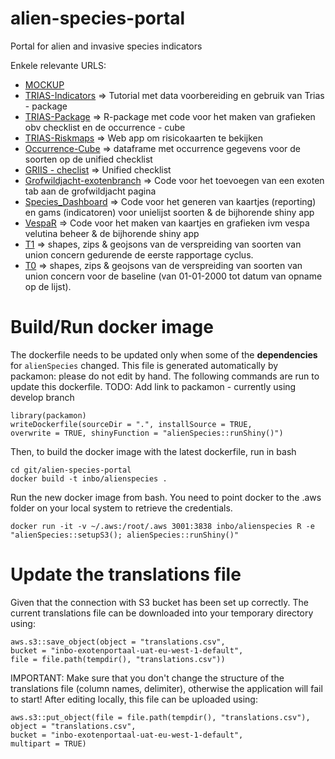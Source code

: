 # alien-species-portal
Portal for alien and invasive species indicators

Enkele relevante URLS:
- [MOCKUP](https://docs.google.com/presentation/d/1-ejJsMfjYXXkaR_6YBeylYouPuT0a6vsJAVW4nY9z1U/edit?usp=sharing)
- [TRIAS-Indicators](https://trias-project.github.io/indicators/) => Tutorial met data voorbereiding en gebruik van Trias - package
- [TRIAS-Package](https://github.com/trias-project/trias) => R-package met code voor het maken van grafieken obv checklist en de occurrence - cube
- [TRIAS-Riskmaps](https://trias-project.github.io/risk-maps/) => Web app om risicokaarten te bekijken 
- [Occurrence-Cube](https://raw.githubusercontent.com/trias-project/occ-cube-alien/master/data/processed/be_alientaxa_cube.csv) => dataframe met occurrence gegevens voor de soorten op de unified checklist
- [GRIIS - checlist](https://www.gbif.org/dataset/6d9e952f-948c-4483-9807-575348147c7e) => Unified checklist
- [Grofwildjacht-exotenbranch](https://github.com/inbo/reporting-rshiny-grofwildjacht/tree/exoten) => Code voor het toevoegen van een exoten tab aan de grofwildjacht pagina
- [Species_Dashboard](https://github.com/inbo/IAS_Species_Dashboard) => Code voor het generen van kaartjes (reporting) en gams (indicatoren) voor unielijst soorten & de bijhorende shiny app
- [VespaR](https://github.com/inbo/vespaR) => Code voor het maken van kaartjes en grafieken ivm vespa velutina beheer & de bijhorende shiny app
- [T1](https://zenodo.org/record/3060173#.YaEEmdBKiUm) => shapes, zips & geojsons van de verspreiding van soorten van union concern gedurende de eerste rapportage cyclus.
- [T0](https://zenodo.org/record/3835756#.YaEE4NBKiUm) => shapes, zips & geojsons van de verspreiding van soorten van union concern voor de baseline (van 01-01-2000 tot datum van opname op de lijst).


# Build/Run docker image

The dockerfile needs to be updated only when some of the **dependencies** for `alienSpecies` changed.
This file is generated automatically by packamon: please do not edit by hand. 
The following commands are run to update this dockerfile.
TODO: Add link to packamon - currently using develop branch

```
library(packamon)
writeDockerfile(sourceDir = ".", installSource = TRUE,
overwrite = TRUE, shinyFunction = "alienSpecies::runShiny()")
```

Then, to build the docker image with the latest dockerfile, run in bash

```
cd git/alien-species-portal
docker build -t inbo/alienspecies .
```

Run the new docker image from bash. You need to point docker to the .aws folder on your local system to retrieve the credentials.

```
docker run -it -v ~/.aws:/root/.aws 3001:3838 inbo/alienspecies R -e "alienSpecies::setupS3(); alienSpecies::runShiny()" 
```


# Update the translations file

Given that the connection with S3 bucket has been set up correctly.
The current translations file can be downloaded into your temporary directory using:

```
aws.s3::save_object(object = "translations.csv", 
bucket = "inbo-exotenportaal-uat-eu-west-1-default", 
file = file.path(tempdir(), "translations.csv"))
```

IMPORTANT: Make sure that you don't change the structure of the translations file (column names, delimiter), otherwise the application will fail to start!
After editing locally, this file can be uploaded using:

```
aws.s3::put_object(file = file.path(tempdir(), "translations.csv"), object = "translations.csv",
bucket = "inbo-exotenportaal-uat-eu-west-1-default", 
multipart = TRUE)
```
